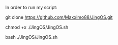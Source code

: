 In order to run my script:

git clone https://github.com/Maxximo88/JingOS.git

chmod +x ./JingOS/JingOS.sh

bash ./JingOS/JingOS.sh
